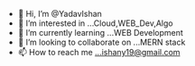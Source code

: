 - 👋 Hi, I’m @YadavIshan
- 👀 I’m interested in ...Cloud,WEB_Dev,Algo
- 🌱 I’m currently learning ...WEB Development
- 💞️ I’m looking to collaborate on ...MERN stack
- 📫 How to reach me ...ishany19@gmail.com

<!---
YadavIshan/YadavIshan is a ✨ special ✨ repository because its `README.md` (this file) appears on your GitHub profile.
You can click the Preview link to take a look at your changes.
--->
